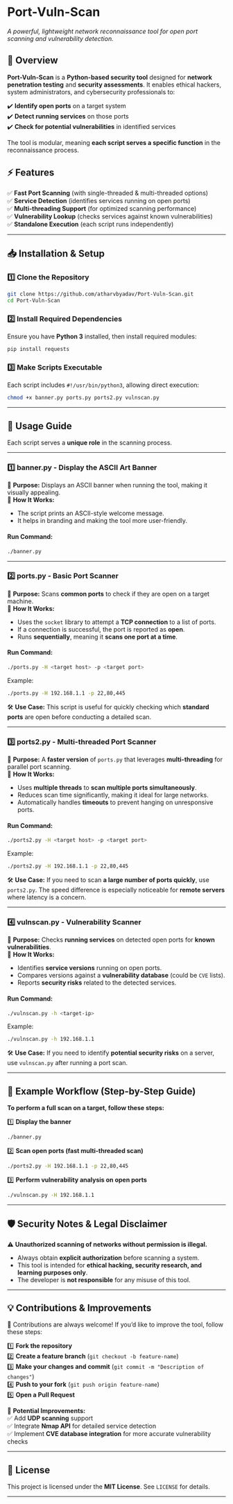 # **Port-Vuln-Scan**  
*A powerful, lightweight network reconnaissance tool for open port scanning and vulnerability detection.*  

## **📌 Overview**  
**Port-Vuln-Scan** is a **Python-based security tool** designed for **network penetration testing** and **security assessments**. It enables ethical hackers, system administrators, and cybersecurity professionals to:  

✔️ **Identify open ports** on a target system  
✔️ **Detect running services** on those ports  
✔️ **Check for potential vulnerabilities** in identified services  

The tool is modular, meaning **each script serves a specific function** in the reconnaissance process.  

## **⚡ Features**  
✅ **Fast Port Scanning** (with single-threaded & multi-threaded options)  
✅ **Service Detection** (identifies services running on open ports)  
✅ **Multi-threading Support** (for optimized scanning performance)  
✅ **Vulnerability Lookup** (checks services against known vulnerabilities)  
✅ **Standalone Execution** (each script runs independently)  

---

## **📥 Installation & Setup**  
### **1️⃣ Clone the Repository**  
```bash
git clone https://github.com/atharvbyadav/Port-Vuln-Scan.git
cd Port-Vuln-Scan
```

### **2️⃣ Install Required Dependencies**  
Ensure you have **Python 3** installed, then install required modules:  
```bash
pip install requests
```

### **3️⃣ Make Scripts Executable**  
Each script includes `#!/usr/bin/python3`, allowing direct execution:  
```bash
chmod +x banner.py ports.py ports2.py vulnscan.py
```

---

## **🚀 Usage Guide**  
Each script serves a **unique role** in the scanning process.  

---

### **1️⃣ banner.py - Display the ASCII Art Banner**  
📌 **Purpose:** Displays an ASCII banner when running the tool, making it visually appealing.  
🔧 **How It Works:**  
- The script prints an ASCII-style welcome message.  
- It helps in branding and making the tool more user-friendly.  

#### **Run Command:**  
```bash
./banner.py
```

---

### **2️⃣ ports.py - Basic Port Scanner**  
📌 **Purpose:** Scans **common ports** to check if they are open on a target machine.  
🔧 **How It Works:**  
- Uses the `socket` library to attempt a **TCP connection** to a list of ports.  
- If a connection is successful, the port is reported as **open**.  
- Runs **sequentially**, meaning it **scans one port at a time**.  

#### **Run Command:**  
```bash
./ports.py -H <target host> -p <target port>
```
Example:  
```bash
./ports.py -H 192.168.1.1 -p 22,80,445
```

🛠 **Use Case:** This script is useful for quickly checking which **standard ports** are open before conducting a detailed scan.  

---

### **3️⃣ ports2.py - Multi-threaded Port Scanner**  
📌 **Purpose:** A **faster version** of `ports.py` that leverages **multi-threading** for parallel port scanning.  
🔧 **How It Works:**  
- Uses **multiple threads** to **scan multiple ports simultaneously**.  
- Reduces scan time significantly, making it ideal for large networks.  
- Automatically handles **timeouts** to prevent hanging on unresponsive ports.  

#### **Run Command:**  
```bash
./ports2.py -H <target host> -p <target port>
```
Example:  
```bash
./ports2.py -H 192.168.1.1 -p 22,80,445
```

🛠 **Use Case:** If you need to scan **a large number of ports quickly**, use `ports2.py`. The speed difference is especially noticeable for **remote servers** where latency is a concern.  

---

### **4️⃣ vulnscan.py - Vulnerability Scanner**  
📌 **Purpose:** Checks **running services** on detected open ports for **known vulnerabilities**.  
🔧 **How It Works:**  
- Identifies **service versions** running on open ports.  
- Compares versions against a **vulnerability database** (could be `CVE` lists).  
- Reports **security risks** related to the detected services.  

#### **Run Command:**  
```bash
./vulnscan.py -h <target-ip>
```
Example:  
```bash
./vulnscan.py -h 192.168.1.1
```

🛠 **Use Case:** If you need to identify **potential security risks** on a server, use `vulnscan.py` after running a port scan.  

---

## **🔄 Example Workflow (Step-by-Step Guide)**  
**To perform a full scan on a target, follow these steps:**  

1️⃣ **Display the banner**  
```bash
./banner.py
```
2️⃣ **Scan open ports (fast multi-threaded scan)**  
```bash
./ports2.py -H 192.168.1.1 -p 22,80,445
```
3️⃣ **Perform vulnerability analysis on open ports**  
```bash
./vulnscan.py -H 192.168.1.1
```

---

## **🛡️ Security Notes & Legal Disclaimer**  
⚠️ **Unauthorized scanning of networks without permission is illegal.**  
- Always obtain **explicit authorization** before scanning a system.  
- This tool is intended for **ethical hacking, security research, and learning purposes only**.  
- The developer is **not responsible** for any misuse of this tool.  

---

## **💡 Contributions & Improvements**  
🚀 Contributions are always welcome! If you’d like to improve the tool, follow these steps:  

1️⃣ **Fork the repository**  
2️⃣ **Create a feature branch** (`git checkout -b feature-name`)  
3️⃣ **Make your changes and commit** (`git commit -m "Description of changes"`)  
4️⃣ **Push to your fork** (`git push origin feature-name`)  
5️⃣ **Open a Pull Request**  

🔹 **Potential Improvements:**  
✅ Add **UDP scanning** support  
✅ Integrate **Nmap API** for detailed service detection  
✅ Implement **CVE database integration** for more accurate vulnerability checks  

---

## **📜 License**  
This project is licensed under the **MIT License**. See `LICENSE` for details.  

---